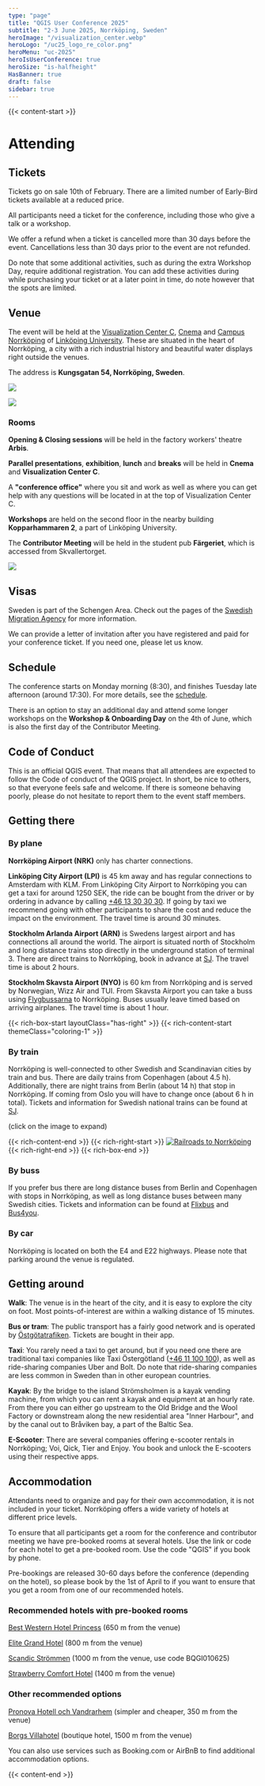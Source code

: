 ```yaml
---
type: "page"
title: "QGIS User Conference 2025"
subtitle: "2-3 June 2025, Norrköping, Sweden"
heroImage: "/visualization_center.webp"
heroLogo: "/uc25_logo_re_color.png"
heroMenu: "uc-2025"
heroIsUserConference: true
heroSize: "is-halfheight"
HasBanner: true
draft: false
sidebar: true
---
```


{{< content-start >}}

# Attending

## Tickets

Tickets go on sale 10th of February. There are a limited number of Early-Bird tickets available at a reduced price.

All participants need a ticket for the conference, including those who give a talk or a workshop.

We offer a refund when a ticket is cancelled more than 30 days before the event. Cancellations less than 30 days prior
to the event are not refunded.

Do note that some additional activities, such as during the extra Workshop Day, require additional registration. You
can add these activities during while purchasing your ticket or at a later point in time, do note however that the
spots are limited.

## Venue

The event will be held at the [Visualization Center C](https://www.visualiseringscenter.se/en/), [Cnema](https://cnema.se/)
and [Campus Norrköping](https://liu.se/en/article/campus-norrkoping) of [Linköping University](https://liu.se/en). These are
situated in the heart of Norrköping, a city with a rich industrial history and beautiful water displays right outside
the venues.

The address is **Kungsgatan 54, Norrköping, Sweden**.

![](/visualization_center.webp)

![](/city_and_venue_map.png)

### Rooms

**Opening & Closing sessions** will be held in the factory workers' theatre **Arbis**.

**Parallel presentations**, **exhibition**, **lunch** and **breaks** will be held in **Cnema** and ****Visualization Center C****.

A **"conference office"** where you sit and work as well as where you can get help with any questions will be located in at the top of Visualization Center C.

**Workshops** are held on the second floor in the nearby building **Kopparhammaren 2**, a part of Linköping University.

The **Contributor Meeting** will be held in the student pub **Färgeriet**, which is accessed from Skvallertorget.

![](/venue_map.png)

## Visas

Sweden is part of the Schengen Area. Check out the pages of the
[Swedish Migration Agency](https://www.migrationsverket.se/English/Private-individuals/Visiting-Sweden/Visit-Sweden-up-to-90-days---apply-for-a-visa.html)
for more information.

We can provide a letter of invitation after you have registered and paid for your conference ticket. If you need one, please let us know.

## Schedule

The conference starts on Monday morning (8:30), and finishes Tuesday late afternoon (around 17:30). For more details,
see the [schedule](/schedule).

There is an option to stay an additional day and attend some longer workshops on the **Workshop & Onboarding Day** on
the 4th of June, which is also the first day of the Contributor Meeting.

## Code of Conduct

This is an official QGIS event. That means that all attendees are expected to follow the Code of conduct of the QGIS
project. In short, be nice to others, so that everyone feels safe and welcome. If there is someone behaving poorly,
please do not hesitate to report them to the event staff members.

## Getting there

### By plane

**Norrköping Airport (NRK)** only has charter connections.

**Linköping City Airport (LPI)** is 45 km away and has regular connections to Amsterdam with KLM. From Linköping City Airport
to Norrköping you can get a taxi for around 1250 SEK, the ride can be bought from the driver or by ordering in advance by
calling [+46 13 30 30 30](tel:004613303030). If going by taxi we recommend going with other participants to share the cost and reduce the impact
on the environment. The travel time is around 30 minutes.

**Stockholm Arlanda Airport (ARN)** is Swedens largest airport and has connections all around the world. The airport is situated
north of Stockholm and long distance trains stop directly in the underground station of terminal 3. There are direct trains
to Norrköping, book in advance at [SJ](https://sj.se/). The travel time is about 2 hours.

**Stockholm Skavsta Airport (NYO)** is 60 km from Norrköping and is served by Norwegian, Wizz Air and TUI. From Skavsta Airport
you can take a buss using [Flygbussarna](https://www.flygbussarna.se/en) to Norrköping. Buses usually leave timed based
on arriving airplanes. The travel time is about 1 hour.

{{< rich-box-start layoutClass="has-right" >}}
{{< rich-content-start themeClass="coloring-1" >}}
### By train

Norrköping is well-connected to other Swedish and Scandinavian cities by train and bus. There are daily trains from
Copenhagen (about 4.5 h). Additionally, there are night trains from Berlin (about 14 h) that stop in Norrköping. If coming
from Oslo you will have to change once (about 6 h in total). Tickets and information for Swedish national trains can be found at [SJ](https://sj.se/).

(click on the image to expand)

{{< rich-content-end >}}
{{< rich-right-start >}}
[![Railroads to Norrköping](/railroads_to_norrkoping.png)](/railroads_to_norrkoping.png)
{{< rich-right-end >}}
{{< rich-box-end >}}

### By buss

If you prefer bus there are long distance buses from Berlin and Copenhagen with stops in Norrköping, as well as long
distance buses between many Swedish cities. Tickets and information can be found at [Flixbus](https://flixbus.se/)
and [Bus4you](https://bus4ou.se/).

### By car

Norrköping is located on both the E4 and E22 highways. Please note that parking around the venue is regulated.

## Getting around

**Walk**: The venue is in the heart of the city, and it is easy to explore the city on foot. Most points-of-interest are
within a walking distance of 15 minutes.

**Bus or tram**: The public transport has a fairly good network and is operated by [Östgötatrafiken](https://www.ostgotatrafiken.se/).
Tickets are bought in their app.

**Taxi**: You rarely need a taxi to get around, but if you need one there are traditional taxi companies like Taxi
Östergötland ([+46 11 100 100](tel:004611100100)), as well as ride-sharing companies Uber and Bolt. Do note that ride-sharing companies are
less common in Sweden than in other european countries.

**Kayak**: By the bridge to the island Strömsholmen is a kayak vending machine, from which you can rent a kayak and
equipment at an hourly rate. From there you can either go upstream to the Old Bridge and the Wool Factory or downstream
along the new residential area "Inner Harbour", and by the canal out to Bråviken bay, a part of the Baltic Sea.

**E-Scooter**: There are several companies offering e-scooter rentals in Norrköping; Voi, Qick, Tier and Enjoy. You
book and unlock the E-scooters using their respective apps.

## Accommodation

Attendants need to organize and pay for their own accommodation, it is not included in your ticket. Norrköping offers a wide variety
of hotels at different price levels.

To ensure that all participants get a room for the conference and contributor meeting we have pre-booked rooms at several hotels.
Use the link or code for each hotel to get a pre-booked room. Use the code "QGIS" if you book by phone.

Pre-bookings are released 30-60 days before the conference (depending on the hotel), so please book by the 1st of April to
if you want to ensure that you get a room from one of our recommended hotels.

### Recommended hotels with pre-booked rooms

[Best Western Hotel Princess](https://app.mews.com/distributor/d631711c-51b1-4349-bef6-b18d00d33ddb?mewsAvailabilityBlockId=d36f8bac-7085-4823-8e4a-b26b00fc95ca&mewsStart=2025-06-02&mewsEnd=2025-06-06) (650 m from the venue)

[Elite Grand Hotel](https://www.elite.se/en/?hotel=EL020&checkIn=2025-06-01&checkOut=2025-06-04&guests=1&rooms=1&adults=1&group=QGIS&step=step3packages) (800 m from the venue)

[Scandic Strömmen](https://www.scandichotels.com/hotelreservation/select-rate?hotel=827&fromDate=2025-06-1&toDate=2025-06-4&room%5b0%5d.adults=1&bookingCode=BQGI010625) (1000 m from the venue, use code BQGI010625)

[Strawberry Comfort Hotel](https://app.mews.com/distributor/7dd5ff2c-3f22-437f-a0c8-affd01143857?mewsAvailabilityBlockId=288bdb89-6fb2-427a-803b-b26000b2386e&mewsStart=2025-06-01&mewsEnd=2025-06-04) (1400 m from the venue)

### Other recommended options

[Pronova Hotell och Vandrarhem](https://www.pronovahostel.se/en-GB) (simpler and cheaper, 350 m from the venue)

[Borgs Villahotel](https://www.borgshotell.se/) (boutique hotel, 1500 m from the venue)

You can also use services such as Booking.com or AirBnB to find additional accommodation options.

{{< content-end >}}

